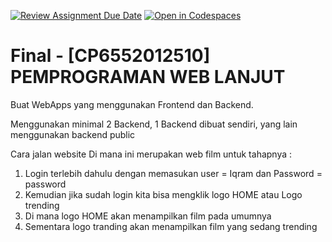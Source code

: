 [![Review Assignment Due Date](https://classroom.github.com/assets/deadline-readme-button-24ddc0f5d75046c5622901739e7c5dd533143b0c8e959d652212380cedb1ea36.svg)](https://classroom.github.com/a/M0zt5s_I)
[![Open in Codespaces](https://classroom.github.com/assets/launch-codespace-7f7980b617ed060a017424585567c406b6ee15c891e84e1186181d67ecf80aa0.svg)](https://classroom.github.com/open-in-codespaces?assignment_repo_id=14055485)
# Final - [CP6552012510] PEMPROGRAMAN WEB LANJUT



Buat WebApps yang menggunakan Frontend dan Backend.

Menggunakan minimal 2 Backend, 1 Backend dibuat sendiri, yang lain menggunakan backend public

Cara jalan website
Di mana ini merupakan web film untuk  tahapnya :
1. Login terlebih dahulu dengan memasukan user = Iqram dan Password = password
2. Kemudian jika sudah login kita bisa mengklik logo HOME atau Logo trending
3. Di mana logo HOME akan menampilkan film pada umumnya
4. Sementara logo tranding akan menampilkan film yang sedang trending